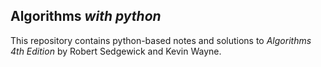 ## Algorithms *with python*

This repository contains python-based notes and solutions to *Algorithms 4th Edition* by Robert Sedgewick and Kevin Wayne.
